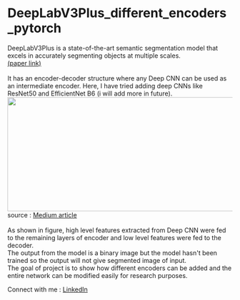 # DeepLabV3Plus_different_encoders_pytorch
DeepLabV3Plus is a state-of-the-art semantic segmentation model that excels in accurately segmenting objects at multiple scales. <br>
[(paper link)](https://arxiv.org/abs/1802.02611) <br>
<br> 
It has an encoder-decoder structure where any Deep CNN can be used as an intermediate encoder. Here, I have tried adding deep CNNs like ResNet50 and EfficientNet B6 (i will add more in future). <br>
<a href="url"><img src="https://github.com/iN8mare/DeepLabV3Plus_different_encoders_pytorch/assets/120567183/52ba97d2-f68b-4685-851a-2aae946eb1a9" align="centre" height="256" width="720" ></a> <br>
source : [Medium article](https://sh-tsang.medium.com/review-deeplabv3-atrous-separable-convolution-semantic-segmentation-a625f6e83b90)
<br><br>
As shown in figure, high level features extracted from Deep CNN were fed to the remaining layers of encoder and low level features were fed to the decoder. <br>
The output from the model is a binary image but the model hasn't been trained so the output will not give segmented image of input. <br>
The goal of project is to show how different encoders can be added and the entire network can be modified easily for research purposes. <br>

Connect with me : [LinkedIn](https://www.linkedin.com/in/rishabh-sabharwal-a129b41ba/)
